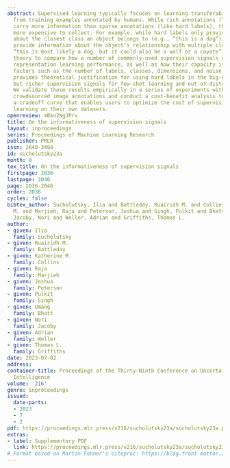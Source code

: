```yaml
---
abstract: Supervised learning typically focuses on learning transferable representations
  from training examples annotated by humans. While rich annotations (like soft labels)
  carry more information than sparse annotations (like hard labels), they are also
  more expensive to collect. For example, while hard labels only provide information
  about the closest class an object belongs to (e.g., “this is a dog”), soft labels
  provide information about the object’s relationship with multiple classes (e.g.,
  “this is most likely a dog, but it could also be a wolf or a coyote”). We use information
  theory to compare how a number of commonly-used supervision signals contribute to
  representation-learning performance, as well as how their capacity is affected by
  factors such as the number of labels, classes, dimensions, and noise. Our framework
  provides theoretical justification for using hard labels in the big-data regime,
  but richer supervision signals for few-shot learning and out-of-distribution generalization.
  We validate these results empirically in a series of experiments with over 1 million
  crowdsourced image annotations and conduct a cost-benefit analysis to establish
  a tradeoff curve that enables users to optimize the cost of supervising representation
  learning on their own datasets.
openreview: mBkn2NgJPrv
title: On the informativeness of supervision signals
layout: inproceedings
series: Proceedings of Machine Learning Research
publisher: PMLR
issn: 2640-3498
id: sucholutsky23a
month: 0
tex_title: On the informativeness of supervision signals
firstpage: 2036
lastpage: 2046
page: 2036-2046
order: 2036
cycles: false
bibtex_author: Sucholutsky, Ilia and Battleday, Ruairidh M. and Collins, Katherine
  M. and Marjieh, Raja and Peterson, Joshua and Singh, Pulkit and Bhatt, Umang and
  Jacoby, Nori and Weller, Adrian and Griffiths, Thomas L.
author:
- given: Ilia
  family: Sucholutsky
- given: Ruairidh M.
  family: Battleday
- given: Katherine M.
  family: Collins
- given: Raja
  family: Marjieh
- given: Joshua
  family: Peterson
- given: Pulkit
  family: Singh
- given: Umang
  family: Bhatt
- given: Nori
  family: Jacoby
- given: Adrian
  family: Weller
- given: Thomas L.
  family: Griffiths
date: 2023-07-02
address:
container-title: Proceedings of the Thirty-Ninth Conference on Uncertainty in Artificial
  Intelligence
volume: '216'
genre: inproceedings
issued:
  date-parts:
  - 2023
  - 7
  - 2
pdf: https://proceedings.mlr.press/v216/sucholutsky23a/sucholutsky23a.pdf
extras:
- label: Supplementary PDF
  link: https://proceedings.mlr.press/v216/sucholutsky23a/sucholutsky23a-supp.pdf
# Format based on Martin Fenner's citeproc: https://blog.front-matter.io/posts/citeproc-yaml-for-bibliographies/
---
```

